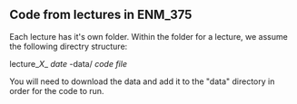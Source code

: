 ## Code from lectures in ENM_375


Each lecture has it's own folder. Within the folder for a lecture, we assume the following directry structure:

lecture_*X*_ *date*
  -data/
  *code file*

You will need to download the data and add it to the "data" directory in order for the code to run.

